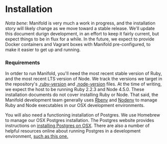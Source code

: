 # Installation

_Nota bene_: Manifold is very much a work in progress, and the installation story will likely change as we move toward a stable release. We'll update this document durign development, in an effort to keep it fairly current, but expect things to be in flux for a while. In the future, we expect to provide Docker containers and Vagrant boxes with Manifold pre-configured, to make it easier to get up and running.

### Requirements

In ortder to run Manifold, you'll need the most recent stable version of Ruby, and the most recent LTS version of Node. We track the versions we target in the repository's [.ruby-version](https://github.com/ManifoldScholar/manifold/blob/development/api/.ruby-version) and [.node-version](https://github.com/ManifoldScholar/manifold/blob/development/client/.node-version) files. At the time of writing, we expect the host to be running Ruby 2.2.3 and Node 4.5.0. These installation documents do not cover installing Ruby or Node. That said, the Manifold development team generally uses [Rbenv](https://github.com/rbenv/rbenv) and [Nodenv](https://github.com/nodenv/nodenv) to manage Ruby and Node executables in our OSX development environments.

You will also need a functioning installation of Postgres. We use Homebrew to manage our OSX Postgres installation. The Postgres website provides instructions on [installing Postgres on OSX](https://www.postgresql.org/download/macosx/). There are also a number of helpful resources online about running Postgres in a development environment, [such as this one.](https://www.codefellows.org/blog/three-battle-tested-ways-to-install-postgresql/)



